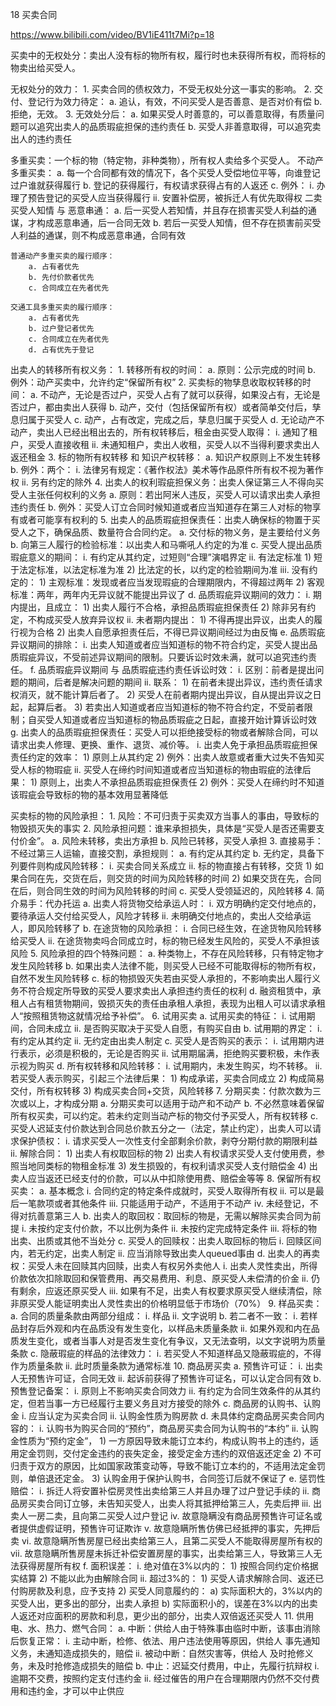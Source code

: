 18 买卖合同

https://www.bilibili.com/video/BV1iE411t7Mi?p=18

买卖中的无权处分：卖出人没有标的物所有权，履行时也未获得所有权，而将标的物卖出给买受人。

无权处分的效力：
	1. 买卖合同的债权效力，不受无权处分这一事实的影响。
	2. 交付、登记行为效力待定：
		a. 追认，有效，不问买受人是否善意、是否对价有偿
		b. 拒绝，无效。
	3. 无效处分后：
		a. 如果买受人时善意的，可以善意取得，有质量问题可以追究出卖人的品质瑕疵担保的违约责任
		b. 买受人非善意取得，可以追究卖出人的违约责任

多重买卖：一个标的物（特定物，非种类物），所有权人卖给多个买受人。
	不动产多重买卖：
		a. 每一个合同都有效的情况下，各个买受人受偿地位平等，向谁登记过户谁就获得履行
		b. 登记的获得履行，有权请求获得占有的人返还
		c. 例外：
			i. 办理了预告登记的买受人应当获得履行
			ii. 安置补偿房，被拆迁人有优先取得权
	二卖买受人知情 与 恶意串通：
		a. 后一买受人若知情，并且存在损害买受人利益的通谋，才构成恶意串通，后一合同无效
		b. 若后一买受人知情，但不存在损害前买受人利益的通谋，则不构成恶意串通，合同有效
	
	普通动产多重买卖的履行顺序：
		a. 占有者优先
		b. 先付价款者优先
		c. 合同成立在先者优先
	
	交通工具多重买卖的履行顺序：
		a. 占有者优先
		b. 过户登记者优先
		c. 合同成立在先者优先
		d. 占有优先于登记
	
	
出卖人的转移所有权义务：
	1. 转移所有权的时间：
		a. 原则：公示完成的时间
		b. 例外：动产买卖中，允许约定“保留所有权”
	2. 买卖标的物孳息收取权转移的时间：
		a. 不动产，无论是否过户，买受人占有了就可以获得，如果没占有，无论是否过户，都由卖出人获得
		b. 动产，交付（包括保留所有权）或者简单交付后，孳息归属于买受人
		c. 动产，占有改定，完成之后，孳息归属于买受人
		d. 无论动产不动产，卖出人已经出租出去的，所有权转移后，租金由买受人取得：
			i. 通知了租户，买受人直接收租
			ii. 未通知租户，卖出人收租，买受人以不当得利要求卖出人返还租金
	3. 标的物所有权转移 和 知识产权转移：
		a. 知识产权原则上不发生转移
		b. 例外：两个：
			i. 法律另有规定：《著作权法》美术等作品原件所有权不视为著作权
			ii. 另有约定的除外
	4. 出卖人的权利瑕疵担保义务：出卖人保证第三人不得向买受人主张任何权利的义务
		a. 原则：若出阿米人违反，买受人可以请求出卖人承担违约责任
		b. 例外：买受人订立合同时候知道或者应当知道存在第三人对标的物享有或者可能享有权利的
	5. 出卖人的品质瑕疵担保责任：出卖人确保标的物置于买受人之下，确保品质、数量符合合同约定。
		a. 交付标的物义务，是主要给付义务
		b. 向第三人履行的检验标准：以出卖人和马嘶吼人约定的为准
		c. 买受人提出品质瑕疵意义的期间：
			i. 有约定从其约定，过短则“合理”演唱界定
			ii. 有法定标准
				1) 短于法定标准，以法定标准为准
				2) 比法定的长，以约定的检验期间为准
			iii. 没有约定的：
				1) 主观标准：发现或者应当发现瑕疵的合理期限内，不得超过两年
				2) 客观标准：两年，两年内无异议就不能提出异议了
		d. 品质瑕疵异议期间的效力：
			i. 期内提出，且成立：
				1) 出卖人履行不合格，承担品质瑕疵担保责任
				2) 除非另有约定，不构成买受人放弃异议权
			ii. 未者期内提出：
				1) 不得再提出异议，出卖人的履行视为合格
				2) 出卖人自愿承担责任后，不得已异议期间经过为由反悔
		e. 品质瑕疵异议期间的排除：
			i. 出卖人知道或者应当知道标的物不符合约定，买受人提出品质瑕疵异议，不受前述异议期间的限制。只要诉讼时效未满，就可以追究违约责任。
		f. 品质瑕疵异议期间 与 品质瑕疵违约责任诉讼时效：
			i. 区别：前者是提出问题的期间，后者是解决问题的期间
			ii. 联系：
				1) 在前者未提出异议，违约责任请求权消灭，就不能计算后者了。
				2) 买受人在前者期内提出异议，自从提出异议之日起，起算后者。
				3) 若卖出人知道或者应当知道标的物不符合约定，不受前者限制；自买受人知道或者应当知道标的物品质瑕疵之日起，直接开始计算诉讼时效
		g. 出卖人的品质瑕疵担保责任：买受人可以拒绝接受标的物或者解除合同，可以请求出卖人修理、更换、重作、退货、减价等。
			i. 出卖人免于承担品质瑕疵担保责任约定的效率：
				1) 原则上从其约定
				2) 例外：出卖人故意或者重大过失不告知买受人标的物瑕疵
			ii. 买受人在缔约时间知道或者应当知道标的物由瑕疵的法律后果：
				1) 原则上，出卖人不承担品质瑕疵担保责任
				2) 例外：买受人在缔约时不知道该瑕疵会导致标的物的基本效用显著降低

买卖标的物的风险承担：
	1. 风险：不可归责于买卖双方当事人的事由，导致标的物毁损灭失的事实
	2. 风险承担问题：谁来承担损失，具体是“买受人是否还需要支付价金”。
		a. 风险未转移，卖出方承担
		b. 风险已转移，买受人承担
	3. 直接易手：不经过第三人运输，直接交割，承担规则：
		a. 有约定从其约定
		b. 无约定，具备下列要件则构成风险转移：
			i. 买卖合同关系成立
			ii. 标的物直接占有转移，交货
				1) 如果合同在先，交货在后，则交货的时间为风险转移的时间
				2) 如果交货在先，合同在后，则合同生效的时间为风险转移的时间
		c. 买受人受领延迟的，风险转移
	4. 简介易手：代办托运
		a. 出卖人将货物交给承运人时：
			i. 双方明确约定交付地点的， 要待承运人交付给买受人，风险才转移
			ii. 未明确交付地点的，卖出人交给承运人，即风险转移了
		b. 在途货物的风险承担：
			i. 合同已经生效，在途货物风险转移给买受人
			ii. 在途货物卖吗合同成立时，标的物已经发生风险的，买受人不承担该风险
	5. 风险承担的四个特殊问题：
		a. 种类物上，不存在风险转移，只有特定物才发生风险转移
		b. 如果出卖人法律不能，则买受人已经不可能取得标的物所有权，自然不发生风险转移
		c. 标的物损毁灭失若由买受人承担的，不影响卖出人履行义务不符合规定所导致的买受人要求卖出人承担违约责任的权利
		d. 融资租赁中，承租人占有租赁物期间，毁损灭失的责任由承租人承担，表现为出租人可以请求承租人“按照租赁物这就情况给予补偿”。
	6. 试用买卖
		a. 试用买卖的特征：
			i. 试用期间，合同未成立
			ii. 是否购买取决于买受人自愿，有购买自由
		b. 试用期的界定：
			i. 有约定从其约定
			ii. 无约定由出卖人制定
		c. 买受人是否购买的表示：
			i. 试用期内进行表示，必须是积极的，无论是否购买
			ii. 试用期届满，拒绝购买要积极，未作表示视为购买
		d. 所有权转移和风险转移：
			i. 试用期内，未发生购买，均不转移。
			ii. 若买受人表示购买，引起三个法律后果：
				1) 构成承诺，买卖合同成立
				2) 构成简易交付，所有权转移
				3) 构成买卖合同+交货，风险转移
	7. 分期买卖：付款次数为三次或以上，才构成分期
		a. 分期买卖可以适用于动产和不动产
		b. 不必然意味着保留所有权买卖，可以约定。若未约定则当动产标的物交付予买受人，所有权转移
		c. 买受人迟延支付价款达到合同总价款五分之一（法定，禁止约定），出卖人可以请求保护债权：
			i. 请求买受人一次性支付全部剩余价款，剥夺分期付款的期限利益
			ii. 解除合同：
				1) 出卖人有权取回标的物
				2) 出卖人有权请求买受人支付使用费，参照当地同类标的物租金标准
				3) 发生损毁的，有权利请求买受人支付赔偿金
				4) 出卖人应当返还已经支付的价款，可以从中扣除使用费、赔偿金等等
	8. 保留所有权买卖：
		a. 基本概念
			i. 合同约定的特定条件成就时，买受人取得所有权
			ii. 可以是最后一笔款项或者其他条件
			iii. 只能适用于动产，不适用于不动产
			iv. 未经登记，不得对抗善意第三人
		b. 出卖人的取回权：取回标的物是，无需以解除买卖合同为前提
			i. 未按约定支付价款，不以比例为条件
			ii. 未按约定完成特定条件
			iii. 将标的物出卖、出质或其他不当处分
		c. 买受人的回赎权：出卖人取回标的物后
			i. 回赎区间内，若无约定，出卖人制定
			ii. 应当消除导致出卖人queued事由
		d. 出卖人的再卖权：买受人未在回赎其内回赎，出卖人有权另外卖他人
			i. 出卖人灵性卖出，所得价款依次扣除取回和保管费用、再交易费用、利息、原买受人未偿清的价金
			ii. 仍有剩余，应返还原买受人
			iii. 如果有不足，出卖人有权要求原买受人继续清偿，除非原买受人能证明卖出人灵性卖出的价格明显低于市场价（70%）
	9. 样品买卖：
		a. 合同的质量条款由两部分组成：
			i. 样品
			ii. 文字说明
		b. 若二者不一致：
			i. 若样品封存后外观和内在品质没有发生变化，以样品未质量条款
			ii. 如果外观和内在品质发生变化，或者当事人对是否发生变化有争议，又无法查明，以文字说明为质量条款
		c. 隐蔽瑕疵的样品的法律效力：
			i. 若买受人不知道样品又隐蔽瑕疵的，不得作为质量条款
			ii. 此时质量条款为通常标准
	10. 商品房买卖
		a. 预售许可证：
			i. 出卖人无预售许可证，合同无效
			ii. 起诉前获得了预售许可证名，可以认定合同有效
		b. 预售登记备案：
			i. 原则上不影响买卖合同效力
			ii. 有约定为合同生效条件的从其约定，但若当事一方已经履行主要义务且对方接受的除外
		c. 商品房的认购书、认购金
			i. 应当认定为买卖合同
			ii. 认购金性质为购房款
		d. 未具体约定商品房买卖合同内容的：
			i. 认购书为购买合同的“预约”，商品房买卖合同为认购书的“本约”
			ii. 认购金性质为“预约定金”，
				1) 一方原因导致未能订立本约，构成认购书上的违约，适用定金罚则，交付定金违约的丧失定金，接受定金方违约的双倍返还定金
				2) 不可归责于双方的原因，比如国家政策变动等，导致不能订立本约的，不适用法定金罚则，单倍退还定金。
				3) 认购金用于保护认购书，合同签订后就不保证了
		e. 惩罚性赔偿：
			i. 拆迁人将安置补偿房灵性出卖给第三人并且办理了过户登记手续的
			ii. 商品房买卖合同订立够，未告知买受人，出卖人将其抵押给第三人，先卖后押
			iii. 出卖人一房二卖，且向第二买受人过户登记
			iv. 故意隐瞒没有商品房预售许可证名或者提供虚假证明，预售许可证欺诈
			v. 故意隐瞒所售仿佛已经抵押的事实，先押后卖
			vi. 故意隐瞒所售房屋已经出卖给第三人，且第二买受人不能取得房屋所有权的
			vii. 故意隐瞒所售房屋未拆迁补偿安置房屋的事实，出卖给第三人，导致第三人无法获得房屋所有权
		f. 面积误差：
			i. 绝对值在3%以内的：
				1) 按照合同约定价格据实结算
				2) 不能以此为由解除合同
			ii. 超过3%的：
				1) 买受人请求解除合同、返还已付购房款及利息，应予支持
				2) 买受人同意履约的：
					a) 实际面积大的，3%以内的买受人出，更多出的部分，出卖人承担
					b) 实际面积小的，误差在3%以内的出卖人返还对应面积的房款和利息，更少出的部分，出卖人双倍返还买受人
	11. 供用电、水、热力、燃气合同：
		a. 中断：供给人由于特殊事由临时中断，该事由消除后恢复正常：
			i. 主动中断，检修、依法、用户违法使用等原因，供给人 事先通知 义务，未通知造成损失的，赔偿
			ii. 被动中断：自然灾害等，供给人 及时抢修义务，未及时抢修造成损失的赔偿
		b. 中止：迟延交付费用，中止，先履行抗辩权
			i. 逾期不交费，按照约定支付违约金
			ii. 经过催告的用户在合理期限内仍然不交付费用和违约金，才可以中止供应
		
